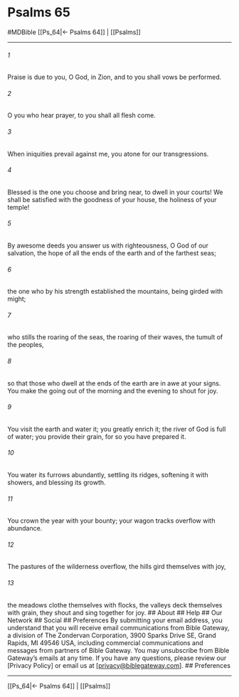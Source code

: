 # Psalms 65
#MDBible
[[Ps_64|← Psalms 64]] | [[Psalms]]

***






###### 1 


Praise is due to you, O God, in Zion, and to you shall vows be performed. 





###### 2 


O you who hear prayer, to you shall all flesh come. 





###### 3 


When iniquities prevail against me, you atone for our transgressions. 





###### 4 


Blessed is the one you choose and bring near, to dwell in your courts! We shall be satisfied with the goodness of your house, the holiness of your temple! 





###### 5 


By awesome deeds you answer us with righteousness, O God of our salvation, the hope of all the ends of the earth and of the farthest seas; 





###### 6 


the one who by his strength established the mountains, being girded with might; 





###### 7 


who stills the roaring of the seas, the roaring of their waves, the tumult of the peoples, 





###### 8 


so that those who dwell at the ends of the earth are in awe at your signs. You make the going out of the morning and the evening to shout for joy. 





###### 9 


You visit the earth and water it; you greatly enrich it; the river of God is full of water; you provide their grain, for so you have prepared it. 





###### 10 


You water its furrows abundantly, settling its ridges, softening it with showers, and blessing its growth. 





###### 11 


You crown the year with your bounty; your wagon tracks overflow with abundance. 





###### 12 


The pastures of the wilderness overflow, the hills gird themselves with joy, 





###### 13 


the meadows clothe themselves with flocks, the valleys deck themselves with grain, they shout and sing together for joy. ## About ## Help ## Our Network ## Social ## Preferences By submitting your email address, you understand that you will receive email communications from Bible Gateway, a division of The Zondervan Corporation, 3900 Sparks Drive SE, Grand Rapids, MI 49546 USA, including commercial communications and messages from partners of Bible Gateway. You may unsubscribe from Bible Gateway&rsquo;s emails at any time. If you have any questions, please review our [Privacy Policy] or email us at [privacy@biblegateway.com]. ## Preferences

***

[[Ps_64|← Psalms 64]] | [[Psalms]]
